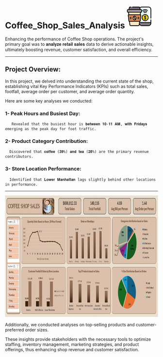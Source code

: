 # Coffee_Shop_Sales_Analysis  <img src="images/coffee.png?raw=true" height="80vh"/>

Enhancing the performance of Coffee Shop operations. The project's primary goal was to 𝐚𝐧𝐚𝐥𝐲𝐳𝐞 𝐫𝐞𝐭𝐚𝐢𝐥 𝐬𝐚𝐥𝐞𝐬 data to derive actionable insights, ultimately boosting revenue, customer satisfaction, and overall efficiency.

---------------------------------------------

 
## Project Overview:
In this project, we delved into understanding the current state of the shop, establishing vital Key Performance Indicators (KPIs) such as total sales, footfall, average order per customer, and average order quantity.

Here are some key analyses we conducted:

### 1- Peak Hours and Busiest Day:  
       Revealed that the busiest hour is 𝐛𝐞𝐭𝐰𝐞𝐞𝐧 𝟏𝟎-𝟏𝟏 𝐀𝐌, 𝐰𝐢𝐭𝐡 𝐅𝐫𝐢𝐝𝐚𝐲𝐬 emerging as the peak day for foot traffic.
### 2- Product Category Contribution: 
      Discovered that 𝐜𝐨𝐟𝐟𝐞𝐞 (𝟑𝟗%) 𝐚𝐧𝐝 𝐭𝐞𝐚 (𝟐𝟖%) are the primary revenue contributors.
### 3- Store Location Performance: 
      Identified that 𝐋𝐨𝐰𝐞𝐫 𝐌𝐚𝐧𝐡𝐚𝐭𝐭𝐚𝐧 lags slightly behind other locations in performance.

----------------------------------------------------------------------------------------------

<img src="images/Coffee Shop Sales Excel Dashboard.JPG?raw=true" height="400vh"/>

Additionally, we conducted analyses on top-selling products and customer-preferred order sizes.

These insights provide stakeholders with the necessary tools to optimize staffing, inventory management, marketing strategies, and product offerings, thus enhancing shop revenue and customer satisfaction.
